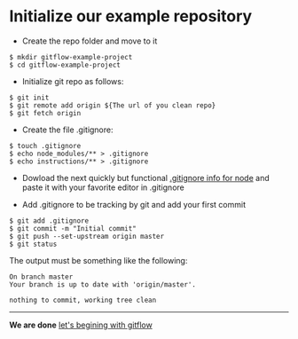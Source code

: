 # Initialize our example repository

- Create the repo folder and move to it
~~~~
$ mkdir gitflow-example-project
$ cd gitflow-example-project
~~~~

- Initialize git repo as follows:
~~~~
$ git init
$ git remote add origin ${The url of you clean repo}
$ git fetch origin
~~~~

- Create the file .gitignore:
~~~~
$ touch .gitignore
$ echo node_modules/** > .gitignore
$ echo instructions/** > .gitignore
~~~~

- Dowload the next quickly but functional [.gitignore info for node](https://www.gitignore.io/api/node) and paste it with your favorite editor in .gitignore


- Add .gitignore to be tracking by git and add your first commit
~~~~
$ git add .gitignore
$ git commit -m "Initial commit"
$ git push --set-upstream origin master
$ git status
~~~~

The output must be something like the following:

~~~~
On branch master
Your branch is up to date with 'origin/master'.

nothing to commit, working tree clean
~~~~

---

**We are done** [let's begining with gitflow](./Initialize-npm-project.md)